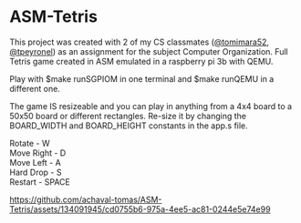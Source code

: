 # ASM-Tetris
This project was created with 2 of my CS classmates ([@tomimara52](https://github.com/tomimara52), [@tpeyronel](https://github.com/tpeyronel)) as an assignment for the subject Computer Organization. 
Full Tetris game created in ASM emulated in a raspberry pi 3b with QEMU.

Play with $make runSGPIOM in one terminal and $make runQEMU in a different one.

The game IS resizeable and you can play in anything from a 4x4 board to a 50x50 board or different rectangles. Re-size it by changing the BOARD_WIDTH and BOARD_HEIGHT constants in the app.s file. 

Rotate     - W \
Move Right - D \
Move Left  - A \
Hard Drop  - S \
Restart    - SPACE

https://github.com/achaval-tomas/ASM-Tetris/assets/134091945/cd0755b6-975a-4ee5-ac81-0244e5e74e99


